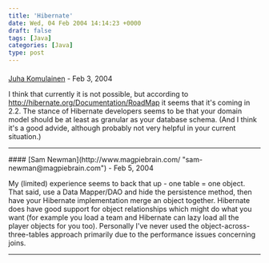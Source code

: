```yaml
---
title: 'Hibernate'
date: Wed, 04 Feb 2004 14:14:23 +0000
draft: false
tags: [Java]
categories: [Java]
type: post
---
```



#### 
[Juha Komulainen](http://www.jroller.com/page/komu "komu@iki.fi") - <time datetime="2004-02-04 14:30:04">Feb 3, 2004</time>

I think that currently it is not possible, but according to http://hibernate.org/Documentation/RoadMap it seems that it's coming in 2.2. The stance of Hibernate developers seems to be that your domain model should be at least as granular as your database schema. (And I think it's a good advide, although probably not very helpful in your current situation.)
<hr />
#### 
[Sam Newman](http://www.magpiebrain.com/ "sam-newman@magpiebrain.com") - <time datetime="2004-02-06 10:16:10">Feb 5, 2004</time>

My (limited) experience seems to back that up - one table = one object. That said, use a Data Mapper/DAO and hide the persistence method, then have your Hibernate implementation merge an object together. Hibernate does have good support for object relationships which might do what you want (for example you load a team and Hibernate can lazy load all the player objects for you too). Personally I've never used the object-across-three-tables approach primarily due to the performance issues concerning joins.
<hr />
